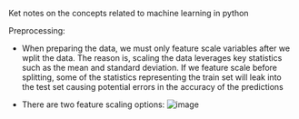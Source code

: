 Ket notes on the concepts related to machine learning in python



Preprocessing:
* When preparing the data, we must only feature scale variables after we wplit the data. The reason is, scaling the data leverages key statistics such as the mean and standard deviation. If we feature scale before splitting, some of the statistics representing the train set will leak into the test set causing potential errors in the accuracy of the predictions


* There are two feature scaling options:
![image](https://user-images.githubusercontent.com/58488172/148275297-31ba02e7-79b4-4780-ac2f-f4965ca1ea85.png)


